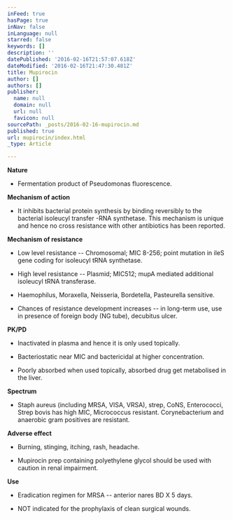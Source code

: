 ```yaml
---
inFeed: true
hasPage: true
inNav: false
inLanguage: null
starred: false
keywords: []
description: ''
datePublished: '2016-02-16T21:57:07.618Z'
dateModified: '2016-02-16T21:47:30.481Z'
title: Mupirocin
author: []
authors: []
publisher:
  name: null
  domain: null
  url: null
  favicon: null
sourcePath: _posts/2016-02-16-mupirocin.md
published: true
url: mupirocin/index.html
_type: Article

---
```

**Nature**

* Fermentation product of Pseudomonas fluorescence.

**Mechanism of action**

* It inhibits bacterial protein synthesis by binding reversibly to the bacterial isoleucyl transfer -RNA synthetase. This mechanism is unique and hence no cross resistance with other antibiotics has been reported.

**Mechanism of resistance**

* Low level resistance -- Chromosomal; MIC 8-256;  point mutation in ileS gene coding for isoleucyl tRNA synthetase.

* High level resistance -- Plasmid; MIC512; mupA mediated additional isoleucyl tRNA transferase.
* Haemophilus, Moraxella, Neisseria, Bordetella, Pasteurella sensitive.
* Chances of resistance development increases -- in long-term use, use in presence of foreign body (NG tube), decubitus ulcer.

**PK/PD**

* Inactivated in plasma and hence it is only used topically.

* Bacteriostatic near MIC and bactericidal at higher concentration.

* Poorly absorbed when used topically, absorbed drug get metabolised in the liver.

**Spectrum**

* Staph aureus (including MRSA, VISA, VRSA), strep, CoNS, Enterococci, Strep bovis has high MIC, Micrococcus resistant. Corynebacterium and anaerobic gram positives are resistant.

**Adverse effect**

* Burning, stinging, itching, rash, headache.

* Mupirocin prep containing polyethylene glycol should be used with caution in renal impairment.

**Use**

* Eradication regimen for MRSA -- anterior nares BD X 5 days.

* NOT indicated for the prophylaxis of clean surgical wounds.